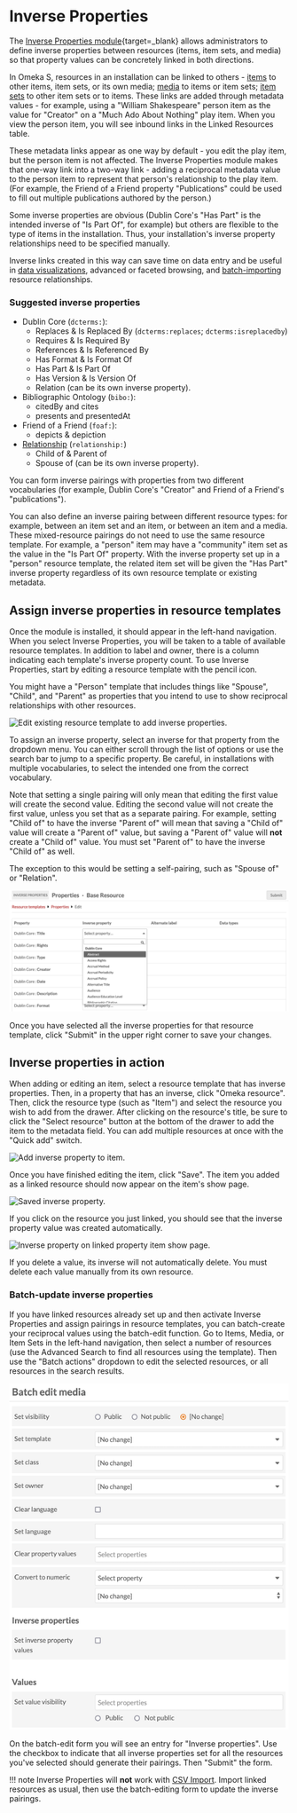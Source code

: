# Inverse Properties

The [Inverse Properties module](https://omeka.org/s/modules/InverseProperties/){target=_blank} allows administrators to define inverse properties between resources (items, item sets, and media) so that property values can be concretely linked in both directions. 

In Omeka S, resources in an installation can be linked to others - [items](../content/items.md#linked-resources) to other items, item sets, or its own media; [media](../content/media.md#omeka-resource) to items or item sets; [item sets](../content/item-sets.md#linked-resources) to other item sets or to items. These links are added through metadata values - for example, using a "William Shakespeare" person item as the value for "Creator" on a "Much Ado About Nothing" play item. When you view the person item, you will see inbound links in the Linked Resources table. 

These metadata links appear as one way by default - you edit the play item, but the person item is not affected. The Inverse Properties module makes that one-way link into a two-way link - adding a reciprocal metadata value to the person item to represent that person's relationship to the play item. (For example, the Friend of a Friend property "Publications" could be used to fill out multiple publications authored by the person.)

Some inverse properties are obvious (Dublin Core's "Has Part" is the intended inverse of "Is Part Of", for example) but others are flexible to the type of items in the installation. Thus, your installation's inverse property relationships need to be specified manually.

Inverse links created in this way can save time on data entry and be useful in [data visualizations](datavisualization.md), advanced or faceted browsing, and [batch-importing](csvimport.md) resource relationships.

### Suggested inverse properties

- Dublin Core (`dcterms:`):
	- Replaces & Is Replaced By (`dcterms:replaces`; `dcterms:isreplacedby`)
	- Requires & Is Required By
	- References & Is Referenced By
	- Has Format & Is Format Of
	- Has Part & Is Part Of
	- Has Version & Is Version Of
	- Relation (can be its own inverse property).
- Bibliographic Ontology (`bibo:`):
	- citedBy and cites
	- presents and presentedAt
- Friend of a Friend (`foaf:`):
	- depicts & depiction
- [Relationship](http://purl.org/vocab/relationship) (`relationship:`)
	- Child of & Parent of 
	- Spouse of (can be its own inverse property).

You can form inverse pairings with properties from two different vocabularies (for example, Dublin Core's "Creator" and Friend of a Friend's "publications"). 

You can also define an inverse pairing between different resource types: for example, between an item set and an item, or between an item and a media. These mixed-resource pairings do not need to use the same resource template. For example, a "person" item may have a "community" item set as the value in the "Is Part Of" property. With the inverse property set up in a "person" resource template, the related item set will be given the "Has Part" inverse property regardless of its own resource template or existing metadata. 

## Assign inverse properties in resource templates

Once the module is installed, it should appear in the left-hand navigation. When you select Inverse Properties, you will be taken to a table of available resource templates. In addition to label and owner, there is a column indicating each template's inverse property count. To use Inverse Properties, start by editing a resource template with the pencil icon. 

You might have a "Person" template that includes things like "Spouse", "Child", and "Parent" as properties that you intend to use to show reciprocal relationships with other resources. 

![Edit existing resource template to add inverse properties.](modulesfiles/inverseProperties_edit.png)

To assign an inverse property, select an inverse for that property from the dropdown menu. You can either scroll through the list of options or use the search bar to jump to a specific property. Be careful, in installations with multiple vocabularies, to select the intended one from the correct vocabulary. 

Note that setting a single pairing will only mean that editing the first value will create the second value. Editing the second value will not create the first value, unless you set that as a separate pairing. For example, setting "Child of" to have the inverse "Parent of" will mean that saving a "Child of" value will create a "Parent of" value, but saving a "Parent of" value will **not** create a "Child of" value. You must set "Parent of" to have the inverse "Child of" as well.

The exception to this would be setting a self-pairing, such as "Spouse of" or "Relation". 

![Select inverse property from dropdown menu.](modulesfiles/inverseProperties_dropdown.png)

Once you have selected all the inverse properties for that resource template, click "Submit" in the upper right corner to save your changes.

## Inverse properties in action

When adding or editing an item, select a resource template that has inverse properties. Then, in a property that has an inverse, click "Omeka resource". Then, click the resource type (such as "Item") and select the resource you wish to add from the drawer. After clicking on the resource's title, be sure to click the "Select resource" button at the bottom of the drawer to add the item to the metadata field. You can add multiple resources at once with the "Quick add" switch. 

![Add inverse property to item.](modulesfiles/inverseProperties_add.png)

Once you have finished editing the item, click "Save". The item you added as a linked resource should now appear on the item's show page.

![Saved inverse property.](modulesfiles/inverseProperties_itemShow.png)

If you click on the resource you just linked, you should see that the inverse property value was created automatically.

![Inverse property on linked property item show page.](modulesfiles/inverseProperties_linkedProperty.png)

If you delete a value, its inverse will not automatically delete. You must delete each value manually from its own resource.

### Batch-update inverse properties

If you have linked resources already set up and then activate Inverse Properties and assign pairings in resource templates, you can batch-create your reciprocal values using the batch-edit function. Go to Items, Media, or Item Sets in the left-hand navigation, then select a number of resources (use the Advanced Search to find all resources using the template). Then use the "Batch actions" dropdown to edit the selected resources, or all resources in the search results. 

![The batch-editing form showing an entry for Inverse properties, with a checkbox to generate the IR pairings.](modulesfiles/inverseProperties_batchedit.png)

On the batch-edit form you will see an entry for "Inverse properties". Use the checkbox to indicate that all inverse properties set for all the resources you've selected should generate their pairings. Then "Submit" the form. 

!!! note
	Inverse Properties will **not** work with [CSV Import](csvimport.md). Import linked resources as usual, then use the batch-editing form to update the inverse pairings.
